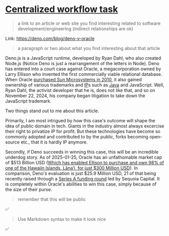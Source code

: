 # [Centralized workflow task](https://github.com/software-students-spring2025/0-git-practice-v2-bdeweesevans/edit/main/instructions.md)

> a link to an article or web site you find interesting related to software development/engineering (indirect relationships are ok)

Link: https://deno.com/blog/deno-v-oracle

> a paragraph or two about what you find interesting about that article

Deno.js is a JavaScript runtime, developed by Ryan Dahl, who also created Node.js (Notice Deno is just a rearrangement of the letters in Node). Deno has entered into a court case against Oracle, a megacorporation owned by Larry Ellison who invented the first commercially viable relational database. When Oracle [purchased Sun Microsystems in 2010](https://www.oracle.com/corporate/pressrelease/oracle-buys-sun-042009.html), it also gained ownership of various trademarks and [IP](https://en.wikipedia.org/wiki/Intellectual_property)s such as [Java](https://www.oracle.com/us/corporate/citizenship/introduction/java-in-action-1886206.html) and JavaScript. Well, Ryan Dahl, the activist developer that he is, does not like that, and so on November 22, 2024, his company began litigation to take down the JavaScript trademark.

Two things stand out to me about this article.

Primarily, I am most intrigued by how this case's outcome will shape the idea of public domain in tech. Giants in the industry almost always excercise their right to privatize IP for profit. But these technologies have become so commonly adopted and contributed to by the public, forks becoming open-source etc., that it is hardly IP anymore.

Secondly, if Deno succeeds in winning this case, this will be an incredible underdog story. As of 2025-01-25, Oracle has an unfathomable market cap of $513 Billion USD ([Which has enabled Ellison to purchase and own 98% of one of the Hawaiin Islands, Lānaʻi, for just $300 Million USD](https://en.wikipedia.org/wiki/Lanai)). In comparison, Deno's evaluation is just $25.9 Million USD, 21 of that being recently raised through a [Series A funding round](https://deno.com/blog/series-a) led by Sequoia Capital. It is completely within Oracle's abilities to win this case, simply because of the size of their purse.

> remember that this will be public

✅

> Use Markdown syntax to make it look nice

✅